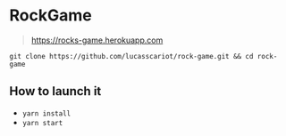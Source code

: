 # RockGame
> https://rocks-game.herokuapp.com

```
git clone https://github.com/lucasscariot/rock-game.git && cd rock-game
```

## How to launch it
- `yarn install`
- `yarn start`
